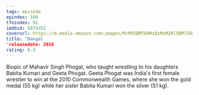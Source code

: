 ```yaml
---
tags: episode
epindex: 160
tfoindex: 91
imdbid: 5074352
coverurl: https://m.media-amazon.com/images/M/MV5BMTQ4MzQzMzM2Nl5BMl5BanBnXkFtZTgwMTQ1NzU3MDI@._V1_SY300_CR3,0,202,300_.jpg
title: "Dangal
"releasedate: 2016
rating: 8.3
---
```


Biopic of Mahavir Singh Phogat, who taught wrestling to his daughters Babita Kumari and Geeta Phogat. Geeta Phogat was India's first female wrestler to win at the 2010 Commonwealth Games, where she won the gold medal (55 kg) while her sister Babita Kumari won the silver (51 kg).